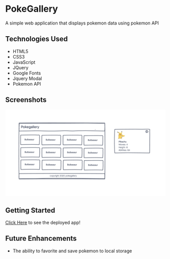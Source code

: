 # PokeGallery

A simple web application that displays pokemon data using pokemon API 


## Technologies Used

- HTML5
- CSS3
- JavaScript
- JQuery
- Google Fonts
- Jquery Modal
- Pokemon API

## Screenshots 
![wireframe](./imgs/pokewirefram.png)


## Getting Started
[Click Here](#) to see the deployed app!


## Future Enhancements
- The ability to favorite and save pokemon to local storage 

